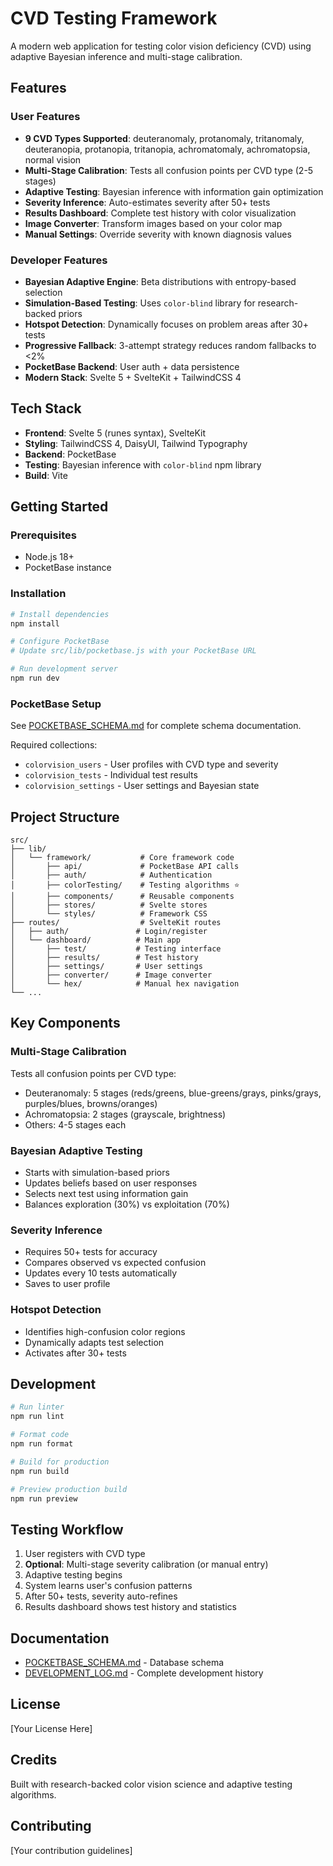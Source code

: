 # CVD Testing Framework

A modern web application for testing color vision deficiency (CVD) using adaptive Bayesian inference and multi-stage calibration.

## Features

### User Features
- **9 CVD Types Supported**: deuteranomaly, protanomaly, tritanomaly, deuteranopia, protanopia, tritanopia, achromatomaly, achromatopsia, normal vision
- **Multi-Stage Calibration**: Tests all confusion points per CVD type (2-5 stages)
- **Adaptive Testing**: Bayesian inference with information gain optimization
- **Severity Inference**: Auto-estimates severity after 50+ tests
- **Results Dashboard**: Complete test history with color visualization
- **Image Converter**: Transform images based on your color map
- **Manual Settings**: Override severity with known diagnosis values

### Developer Features
- **Bayesian Adaptive Engine**: Beta distributions with entropy-based selection
- **Simulation-Based Testing**: Uses `color-blind` library for research-backed priors
- **Hotspot Detection**: Dynamically focuses on problem areas after 30+ tests
- **Progressive Fallback**: 3-attempt strategy reduces random fallbacks to <2%
- **PocketBase Backend**: User auth + data persistence
- **Modern Stack**: Svelte 5 + SvelteKit + TailwindCSS 4

## Tech Stack

- **Frontend**: Svelte 5 (runes syntax), SvelteKit
- **Styling**: TailwindCSS 4, DaisyUI, Tailwind Typography
- **Backend**: PocketBase
- **Testing**: Bayesian inference with `color-blind` npm library
- **Build**: Vite

## Getting Started

### Prerequisites
- Node.js 18+
- PocketBase instance

### Installation

```bash
# Install dependencies
npm install

# Configure PocketBase
# Update src/lib/pocketbase.js with your PocketBase URL

# Run development server
npm run dev
```

### PocketBase Setup

See [POCKETBASE_SCHEMA.md](POCKETBASE_SCHEMA.md) for complete schema documentation.

Required collections:
- `colorvision_users` - User profiles with CVD type and severity
- `colorvision_tests` - Individual test results
- `colorvision_settings` - User settings and Bayesian state

## Project Structure

```
src/
├── lib/
│   └── framework/           # Core framework code
│       ├── api/             # PocketBase API calls
│       ├── auth/            # Authentication
│       ├── colorTesting/    # Testing algorithms ⭐
│       ├── components/      # Reusable components
│       ├── stores/          # Svelte stores
│       └── styles/          # Framework CSS
├── routes/                  # SvelteKit routes
│   ├── auth/               # Login/register
│   └── dashboard/          # Main app
│       ├── test/           # Testing interface
│       ├── results/        # Test history
│       ├── settings/       # User settings
│       ├── converter/      # Image converter
│       └── hex/            # Manual hex navigation
└── ...
```

## Key Components

### Multi-Stage Calibration
Tests all confusion points per CVD type:
- Deuteranomaly: 5 stages (reds/greens, blue-greens/grays, pinks/grays, purples/blues, browns/oranges)
- Achromatopsia: 2 stages (grayscale, brightness)
- Others: 4-5 stages each

### Bayesian Adaptive Testing
- Starts with simulation-based priors
- Updates beliefs based on user responses
- Selects next test using information gain
- Balances exploration (30%) vs exploitation (70%)

### Severity Inference
- Requires 50+ tests for accuracy
- Compares observed vs expected confusion
- Updates every 10 tests automatically
- Saves to user profile

### Hotspot Detection
- Identifies high-confusion color regions
- Dynamically adapts test selection
- Activates after 30+ tests

## Development

```bash
# Run linter
npm run lint

# Format code
npm run format

# Build for production
npm run build

# Preview production build
npm run preview
```

## Testing Workflow

1. User registers with CVD type
2. **Optional**: Multi-stage severity calibration (or manual entry)
3. Adaptive testing begins
4. System learns user's confusion patterns
5. After 50+ tests, severity auto-refines
6. Results dashboard shows test history and statistics

## Documentation

- [POCKETBASE_SCHEMA.md](POCKETBASE_SCHEMA.md) - Database schema
- [DEVELOPMENT_LOG.md](DEVELOPMENT_LOG.md) - Complete development history

## License

[Your License Here]

## Credits

Built with research-backed color vision science and adaptive testing algorithms.

## Contributing

[Your contribution guidelines]
